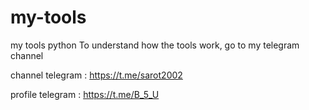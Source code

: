 # my-tools

my tools python 
To understand how the tools work, go to my telegram channel



channel telegram : https://t.me/sarot2002

profile telegram : https://t.me/B_5_U
